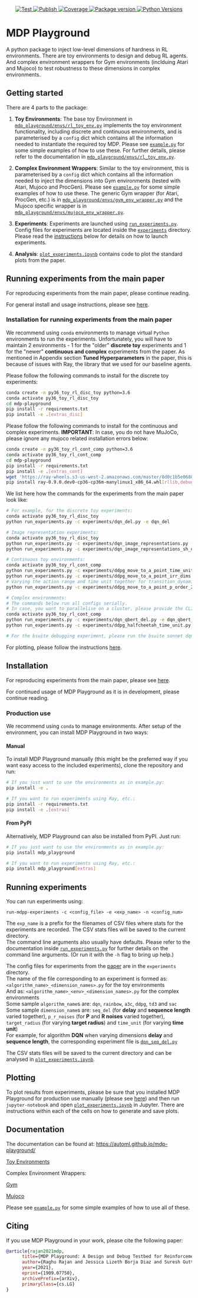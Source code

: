 <p align="center">

<a href="https://github.com/automl/mdp-playground/actions/workflows/gh-test.yml" target="_blank">
    <img src="https://github.com/automl/mdp-playground/actions/workflows/gh-test.yml/badge.svg" alt="Test">
</a>
<a href="https://github.com/automl/mdp-playground/actions/workflows/publish.yml" target="_blank">
    <img src="https://github.com/automl/mdp-playground/actions/workflows/publish.yml/badge.svg" alt="Publish">
</a>
<a href="https://codecov.io/gh/automl/mdp-playground" target="_blank">
    <img src="https://img.shields.io/codecov/c/github/automl/mdp-playground?color=%2334D058" alt="Coverage">
</a>
<a href="https://pypi.org/project/mdp-playground/" target="_blank">
    <img src="https://img.shields.io/pypi/v/mdp-playground?color=%2334D058&label=pypi%20package" alt="Package version">
</a>
<a href="https://pypi.org/project/mdp-playground/" target="_blank">
    <img src="https://img.shields.io/pypi/pyversions/mdp-playground.svg" alt="Python Versions">
</a>
</p>


# MDP Playground
A python package to inject low-level dimensions of hardness in RL environments. There are toy environments to design and debug RL agents. And complex environment wrappers for Gym environments (inclduing Atari and Mujoco) to test robustness to these dimensions in complex environments.

## Getting started
There are 4 parts to the package:
1) **Toy Environments**: The base toy Environment in [`mdp_playground/envs/rl_toy_env.py`](mdp_playground/envs/rl_toy_env.py) implements the toy environment functionality, including discrete and continuous environments, and is parameterised by a `config` dict which contains all the information needed to instantiate the required toy MDP. Please see [`example.py`](example.py) for some simple examples of how to use these. For further details, please refer to the documentation in [`mdp_playground/envs/rl_toy_env.py`](mdp_playground/envs/rl_toy_env.py).

2) **Complex Environment Wrappers**: Similar to the toy environment, this is parameterised by a `config` dict which contains all the information needed to inject the dimensions into Gym environments (tested with Atari, Mujoco and ProcGen). Please see [`example.py`](example.py) for some simple examples of how to use these. The generic Gym wrapper (for Atari, ProcGen, etc.) is in [`mdp_playground/envs/gym_env_wrapper.py`](mdp_playground/envs/gym_env_wrapper.py) and the Mujoco specific wrapper is in [`mdp_playground/envs/mujoco_env_wrapper.py`](mdp_playground/envs/mujoco_env_wrapper.py).

3) **Experiments**: Experiments are launched using [`run_experiments.py`](run_experiments.py). Config files for experiments are located inside the [`experiments`](experiments) directory. Please read the [instructions](#running-experiments) below for details on how to launch experiments.

4) **Analysis**: [`plot_experiments.ipynb`](plot_experiments.ipynb) contains code to plot the standard plots from the paper.


## Running experiments from the main paper
For reproducing experiments from the main paper, please continue reading.

For general install and usage instructions, please see [here](#installation).

### Installation for running experiments from the main paper
We recommend using `conda` environments to manage virtual `Python` environments to run the experiments. Unfortunately, you will have to maintain 2 environments - 1 for the "older" **discrete toy** experiments and 1 for the "newer" **continuous and complex** experiments from the paper. As mentioned in Appendix section **Tuned Hyperparameters** in the paper, this is because of issues with Ray, the library that we used for our baseline agents.

Please follow the following commands to install for the discrete toy experiments:
```bash
conda create -n py36_toy_rl_disc_toy python=3.6
conda activate py36_toy_rl_disc_toy
cd mdp-playground
pip install -r requirements.txt
pip install -e .[extras_disc]
```

Please follow the following commands to install for the continuous and complex experiments. **IMPORTANT**: In case, you do not have MuJoCo, please ignore any mujoco related installation errors below:
```bash
conda create -n py36_toy_rl_cont_comp python=3.6
conda activate py36_toy_rl_cont_comp
cd mdp-playground
pip install -r requirements.txt
pip install -e .[extras_cont]
wget 'https://ray-wheels.s3-us-west-2.amazonaws.com/master/8d0c1b5e068853bf748f72b1e60ec99d240932c6/ray-0.9.0.dev0-cp36-cp36m-manylinux1_x86_64.whl'
pip install ray-0.9.0.dev0-cp36-cp36m-manylinux1_x86_64.whl[rllib,debug]
```

We list here how the commands for the experiments from the main paper look like:
```bash
# For example, for the discrete toy experiments:
conda activate py36_toy_rl_disc_toy
python run_experiments.py -c experiments/dqn_del.py -e dqn_del

# Image representation experiments:
conda activate py36_toy_rl_disc_toy
python run_experiments.py -c experiments/dqn_image_representations.py -e dqn_image_representations
python run_experiments.py -c experiments/dqn_image_representations_sh_quant.py -e dqn_image_representations_sh_quant

# Continuous toy environments:
conda activate py36_toy_rl_cont_comp
python run_experiments.py -c experiments/ddpg_move_to_a_point_time_unit.py -e ddpg_move_to_a_point_time_unit
python run_experiments.py -c experiments/ddpg_move_to_a_point_irr_dims.py -e ddpg_move_to_a_point_irr_dims
# Varying the action range and time unit together for transition_dynamics_order = 2
python run_experiments.py -c experiments/ddpg_move_to_a_point_p_order_2.py -e ddpg_move_to_a_point_p_order_2

# Complex environments:
# The commands below run all configs serially.
# In case, you want to parallelise on a cluster, please provide the CLI argument -n <config_number> at the end of the given commands. Please refer to the documentation for run_experiments.py for this.
conda activate py36_toy_rl_cont_comp
python run_experiments.py -c experiments/dqn_qbert_del.py -e dqn_qbert_del
python run_experiments.py -c experiments/ddpg_halfcheetah_time_unit.py -e ddpg_halfcheetah_time_unit

# For the bsuite debugging experiment, please run the bsuite sonnet dqn agent on our toy environment while varying reward density. Commit https://github.com/deepmind/bsuite/commit/5116216b62ce0005100a6036fb5397e358652530 from the bsuite repo should work fine.
```

For plotting, please follow the instructions [here](#plotting).


## Installation
For reproducing experiments from the main paper, please see [here](#running-experiments-from-the-main-paper).

For continued usage of MDP Playground as it is in development, please continue reading.

### Production use
We recommend using `conda` to manage environments. After setup of the environment, you can install MDP Playground in two ways:

#### Manual
To install MDP Playground manually (this might be the preferred way if you want easy access to the included experiments), clone the repository and run:
```bash
# If you just want to use the environments as in example.py:
pip install -e .

# If you want to run experiments using Ray, etc.:
pip install -r requirements.txt
pip install -e .[extras]
```

#### From PyPI
Alternatively, MDP Playground can also be installed from PyPI. Just run:
```bash
# If you just want to use the environments as in example.py:
pip install mdp_playground

# If you want to run experiments using Ray, etc.:
pip install mdp_playground[extras]
```


## Running experiments
You can run experiments using:
```
run-mdpp-experiments -c <config_file> -e <exp_name> -n <config_num>
```
The `exp_name` is a prefix for the filenames of CSV files where stats for the experiments are recorded. The CSV stats files will be saved to the current directory.<br>
The command line arguments also usually have defaults. Please refer to the documentation inside [`run_experiments.py`](run_experiments.py) for further details on the command line arguments. (Or run it with the `-h` flag to bring up help.)

The config files for experiments from the [paper](https://arxiv.org/abs/1909.07750) are in the `experiments` directory.<br>
The name of the file corresponding to an experiment is formed as: `<algorithm_name>_<dimension_names>.py` for the toy environments<br>
And as: `<algorithm_name>_<env>_<dimension_names>.py` for the complex environments<br>
Some sample `algorithm_name`s are: `dqn`, `rainbow`, `a3c`, `ddpg`, `td3` and `sac`<br>
Some sample `dimension_name`s are: `seq_del` (for **delay** and **sequence length** varied together), `p_r_noises` (for **P** and **R noises** varied together),
`target_radius` (for varying **target radius**) and `time_unit` (for varying **time unit**)<br>
For example, for algorithm **DQN** when varying dimensions **delay** and **sequence length**, the corresponding experiment file is [`dqn_seq_del.py`](experiments/dqn_seq_del.py)

The CSV stats files will be saved to the current directory and can be analysed in [`plot_experiments.ipynb`](plot_experiments.ipynb).

## Plotting
To plot results from experiments, please be sure that you installed MDP Playground for production use manually (please see [here](#manual)) and then run `jupyter-notebook` and open [`plot_experiments.ipynb`](plot_experiments.ipynb) in Jupyter. There are instructions within each of the cells on how to generate and save plots.


## Documentation
The documentation can be found at: https://automl.github.io/mdp-playground/

[Toy Environments](https://automl.github.io/mdp-playground/_autosummary/mdp_playground.envs.rl_toy_env.RLToyEnv.html#mdp_playground.envs.rl_toy_env.RLToyEnv)

Complex Environment Wrappers:

[Gym](https://automl.github.io/mdp-playground/_autosummary/mdp_playground.envs.gym_env_wrapper.GymEnvWrapper.html#mdp_playground.envs.gym_env_wrapper.GymEnvWrapper)

[Mujoco](https://automl.github.io/mdp-playground/_autosummary/mdp_playground.envs.mujoco_env_wrapper.get_mujoco_wrapper.html#mdp_playground.envs.mujoco_env_wrapper.get_mujoco_wrapper)

Please see [`example.py`](example.py) for some simple examples of how to use all of these.

## Citing
If you use MDP Playground in your work, please cite the following paper:

```bibtex
@article{rajan2021mdp,
      title={MDP Playground: A Design and Debug Testbed for Reinforcement Learning},
      author={Raghu Rajan and Jessica Lizeth Borja Diaz and Suresh Guttikonda and Fabio Ferreira and André Biedenkapp and Jan Ole von Hartz and Frank Hutter},
      year={2021},
      eprint={1909.07750},
      archivePrefix={arXiv},
      primaryClass={cs.LG}
}
```
